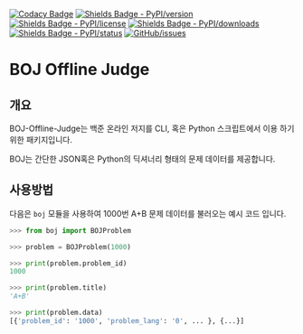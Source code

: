 <!-- Badges -->

[![Codacy Badge](https://app.codacy.com/project/badge/Grade/9c0158b110a54cce953d319d5f5b438d)](https://www.codacy.com/gh/Hepheir/BOJ-Offline-Judge/dashboard?utm_source=github.com&utm_medium=referral&utm_content=Hepheir/BOJ-Offline-Judge&utm_campaign=Badge_Grade)
[![Shields Badge - PyPI/version](https://img.shields.io/pypi/v/boj)](https://pypi.org/project/boj/)
[![Shields Badge - PyPI/license](https://img.shields.io/pypi/l/boj)](https://pypi.org/project/boj/)
[![Shields Badge - PyPI/downloads](https://img.shields.io/pypi/dm/boj)](https://pypi.org/project/boj/)
[![Shields Badge - PyPI/status](https://img.shields.io/pypi/status/boj)](https://pypi.org/project/boj/)
[![GitHub/issues](https://img.shields.io/github/issues/Hepheir/BOJ-Offline-Judge.svg)](https://github.com/Hepheir/BOJ-Offline-Judge/issues)

# BOJ Offline Judge

## 개요

BOJ-Offline-Judge는 백준 온라인 저지를 CLI, 혹은 Python 스크립트에서 이용 하기 위한 패키지입니다.

BOJ는 간단한 JSON혹은 Python의 딕셔너리 형태의 문제 데이터를 제공합니다.

## 사용방법

다음은 `boj` 모듈을 사용하여 1000번 A+B 문제 데이터를 불러오는 예시 코드 입니다.

```python
>>> from boj import BOJProblem

>>> problem = BOJProblem(1000)

>>> print(problem.problem_id)
1000

>>> print(problem.title)
'A+B'

>>> print(problem.data)
[{'problem_id': '1000', 'problem_lang': '0', ... }, {...}]
```
